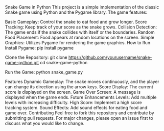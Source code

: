 Snake Game in Python
This project is a simple implementation of the classic Snake game using Python and the Pygame library. The game features:

Basic Gameplay: Control the snake to eat food and grow longer.
Score Tracking: Keep track of your score as the snake grows.
Collision Detection: The game ends if the snake collides with itself or the boundaries.
Random Food Placement: Food appears at random locations on the screen.
Simple Graphics: Utilizes Pygame for rendering the game graphics.
How to Run
Install Pygame:
pip install pygame

Clone the Repository:
git clone https://github.com/yourusername/snake-game-python.git
cd snake-game-python

Run the Game:
python snake_game.py

Features
Dynamic Gameplay: The snake moves continuously, and the player can change its direction using the arrow keys.
Score Display: The current score is displayed on the screen.
Game Over Screen: A message is displayed when the game ends.
Future Enhancements
Levels: Add multiple levels with increasing difficulty.
High Score: Implement a high score tracking system.
Sound Effects: Add sound effects for eating food and game over.
Contributing
Feel free to fork this repository and contribute by submitting pull requests. For major changes, please open an issue first to discuss what you would like to change.

